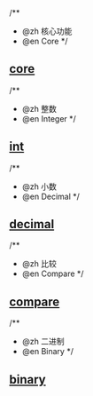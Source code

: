 /**
 * @zh 核心功能
 * @en Core
 */

## [core](./core.md)

					
/**
 * @zh 整数
 * @en Integer
 */

## [int](./int.md)

					
/**
 * @zh 小数
 * @en Decimal
 */

## [decimal](./decimal.md)

					
/**
 * @zh 比较
 * @en Compare
 */

## [compare](./compare.md)

					
/**
 * @zh 二进制
 * @en Binary
 */

## [binary](./binary.md)

					